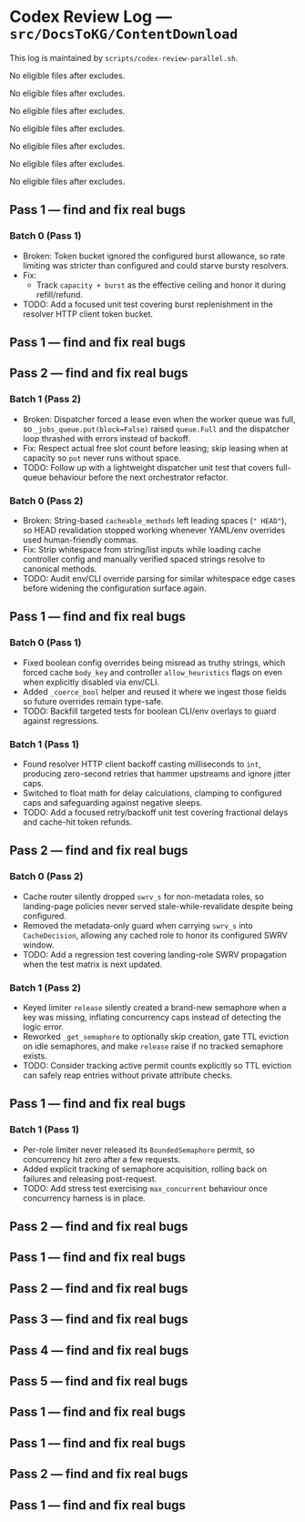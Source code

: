 # Codex Review Log — `src/DocsToKG/ContentDownload`
This log is maintained by `scripts/codex-review-parallel.sh`.

<!-- 2025-10-22 16:55:34Z UTC -->
No eligible files after excludes.

<!-- 2025-10-22 17:01:20Z UTC -->
No eligible files after excludes.

<!-- 2025-10-22 17:13:46Z UTC -->
No eligible files after excludes.

<!-- 2025-10-23 01:39:11Z UTC -->
No eligible files after excludes.

<!-- 2025-10-23 02:48:00Z UTC -->
No eligible files after excludes.

<!-- 2025-10-23 03:05:49Z UTC -->
No eligible files after excludes.

<!-- 2025-10-23 03:55:00Z UTC -->
No eligible files after excludes.

<!-- 2025-10-23 04:04:17Z UTC -->
## Pass 1 — find and fix real bugs

### Batch 0 (Pass 1)
- Broken: Token bucket ignored the configured burst allowance, so rate limiting was stricter than configured and could starve bursty resolvers.
- Fix:
  - Track `capacity + burst` as the effective ceiling and honor it during refill/refund.
- TODO: Add a focused unit test covering burst replenishment in the resolver HTTP client token bucket.

<!-- 2025-10-23 04:06:49Z UTC -->
## Pass 1 — find and fix real bugs

<!-- 2025-10-23 04:06:56Z UTC -->
## Pass 2 — find and fix real bugs

### Batch 1 (Pass 2)
- Broken: Dispatcher forced a lease even when the worker queue was full, so `_jobs_queue.put(block=False)` raised `queue.Full` and the dispatcher loop thrashed with errors instead of backoff.
- Fix: Respect actual free slot count before leasing; skip leasing when at capacity so `put` never runs without space.
- TODO: Follow up with a lightweight dispatcher unit test that covers full-queue behaviour before the next orchestrator refactor.

### Batch 0 (Pass 2)
- Broken: String-based `cacheable_methods` left leading spaces (`" HEAD"`), so HEAD revalidation stopped working whenever YAML/env overrides used human-friendly commas.
- Fix: Strip whitespace from string/list inputs while loading cache controller config and manually verified spaced strings resolve to canonical methods.
- TODO: Audit env/CLI override parsing for similar whitespace edge cases before widening the configuration surface again.

<!-- 2025-10-23 04:24:41Z UTC -->
## Pass 1 — find and fix real bugs

### Batch 0 (Pass 1)
- Fixed boolean config overrides being misread as truthy strings, which forced cache `body_key` and controller `allow_heuristics` flags on even when explicitly disabled via env/CLI.
- Added `_coerce_bool` helper and reused it where we ingest those fields so future overrides remain type-safe.
- TODO: Backfill targeted tests for boolean CLI/env overlays to guard against regressions.

### Batch 1 (Pass 1)
- Found resolver HTTP client backoff casting milliseconds to `int`, producing zero-second retries that hammer upstreams and ignore jitter caps.
- Switched to float math for delay calculations, clamping to configured caps and safeguarding against negative sleeps.
- TODO: Add a focused retry/backoff unit test covering fractional delays and cache-hit token refunds.

<!-- 2025-10-23 04:29:31Z UTC -->
## Pass 2 — find and fix real bugs

### Batch 0 (Pass 2)
- Cache router silently dropped `swrv_s` for non-metadata roles, so landing-page policies never served stale-while-revalidate despite being configured.
- Removed the metadata-only guard when carrying `swrv_s` into `CacheDecision`, allowing any cached role to honor its configured SWRV window.
- TODO: Add a regression test covering landing-role SWRV propagation when the test matrix is next updated.

### Batch 1 (Pass 2)
- Keyed limiter `release` silently created a brand-new semaphore when a key was missing, inflating concurrency caps instead of detecting the logic error.
- Reworked `_get_semaphore` to optionally skip creation, gate TTL eviction on idle semaphores, and make `release` raise if no tracked semaphore exists.
- TODO: Consider tracking active permit counts explicitly so TTL eviction can safely reap entries without private attribute checks.

<!-- 2025-10-23 04:46:08Z UTC -->
## Pass 1 — find and fix real bugs
### Batch 1 (Pass 1)
- Per-role limiter never released its `BoundedSemaphore` permit, so concurrency hit zero after a few requests.
- Added explicit tracking of semaphore acquisition, rolling back on failures and releasing post-request.
- TODO: Add stress test exercising `max_concurrent` behaviour once concurrency harness is in place.

<!-- 2025-10-23 04:50:48Z UTC -->
## Pass 2 — find and fix real bugs

<!-- 2025-10-23 05:59:19Z UTC -->
## Pass 1 — find and fix real bugs

<!-- 2025-10-23 05:59:22Z UTC -->
## Pass 2 — find and fix real bugs

<!-- 2025-10-23 05:59:25Z UTC -->
## Pass 3 — find and fix real bugs

<!-- 2025-10-23 05:59:31Z UTC -->
## Pass 4 — find and fix real bugs

<!-- 2025-10-23 05:59:43Z UTC -->
## Pass 5 — find and fix real bugs

<!-- 2025-10-23 06:00:14Z UTC -->
## Pass 1 — find and fix real bugs

<!-- 2025-10-23 06:45:07Z UTC -->
## Pass 1 — find and fix real bugs

<!-- 2025-10-23 06:45:10Z UTC -->
## Pass 2 — find and fix real bugs

<!-- 2025-10-23 06:52:53Z UTC -->
## Pass 1 — find and fix real bugs
